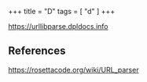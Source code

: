 +++
title = "D"
tags = [ "d" ]
+++

<https://urllibparse.dpldocs.info>

## References

<https://rosettacode.org/wiki/URL_parser>
